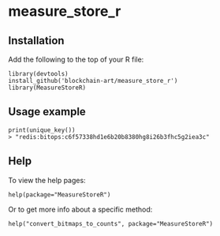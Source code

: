 # measure_store_r
## Installation

Add the following to the top of your R file:
```
library(devtools)
install_github('blockchain-art/measure_store_r')
library(MeasureStoreR)
```

## Usage example
```
print(unique_key())
> "redis:bitops:c6f57338hd1e6b20b8380hg8i26b3fhc5g2iea3c"
```


## Help
To view the help pages:
```
help(package="MeasureStoreR")
```

Or to get more info about a specific method:
```
help("convert_bitmaps_to_counts", package="MeasureStoreR")
```